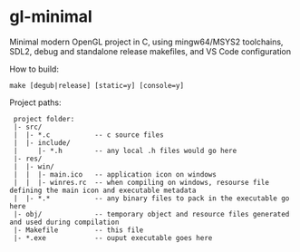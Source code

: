 # gl-minimal

Minimal modern OpenGL project in C, using mingw64/MSYS2 toolchains, SDL2, debug and standalone release makefiles, and VS Code configuration

How to build:
```
make [degub|release] [static=y] [console=y]
```

Project paths:
```
 project folder:
 |- src/
 |  |- *.c           -- c source files
 |  |- include/
 |     |- *.h        -- any local .h files would go here
 |- res/
 |  |- win/
 |  |  |- main.ico   -- application icon on windows
 |  |  |- winres.rc  -- when compiling on windows, resourse file defining the main icon and executable metadata
 |  |- *.*           -- any binary files to pack in the executable go here
 |- obj/             -- temporary object and resource files generated and used during compilation
 |- Makefile         -- this file
 |- *.exe            -- ouput executable goes here
```
